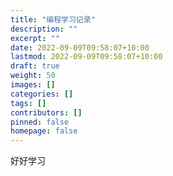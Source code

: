 ```yaml
---
title: "编程学习记录"
description: ""
excerpt: ""
date: 2022-09-09T09:58:07+10:00
lastmod: 2022-09-09T09:58:07+10:00
draft: true
weight: 50
images: []
categories: []
tags: []
contributors: []
pinned: false
homepage: false
---
```


好好学习

